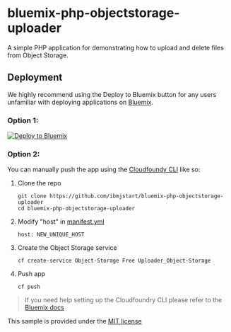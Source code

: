 # bluemix-php-objectstorage-uploader

A simple PHP application for demonstrating how to upload and delete files from Object Storage.

## Deployment

We highly recommend using the Deploy to Bluemix button for any users unfamiliar with deploying applications on [Bluemix](https://bluemix.net).

### Option 1:

[![Deploy to Bluemix](https://bluemix.net/deploy/button.png)](https://bluemix.net/deploy?repository=https://github.com/ibmjstart/bluemix-php-objectstorage-uploader)

### Option 2:

You can manually push the app using the [Cloudfoundy CLI](https://github.com/cloudfoundry/cli/releases) like so: 

1. Clone the repo  
	```
	git clone https://github.com/ibmjstart/bluemix-php-objectstorage-uploader
	cd bluemix-php-objectstorage-uploader
	```
2. Modify "host" in [manifest.yml](manifest.yml)
	```
	host: NEW_UNIQUE_HOST
	```

3. Create the Object Storage service
	```
	cf create-service Object-Storage Free Uploader_Object-Storage
	```

4. Push app
	```
	cf push
	``` 

> If you need help setting up the Cloudfoundry CLI please refer to the [Bluemix docs](https://console.ng.bluemix.net/docs/starters/install_cli.html)  

This sample is provided under the [MIT license](License.txt)
